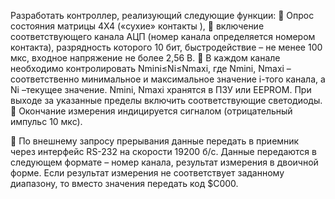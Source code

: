 Разработать контроллер, реализующий следующие функции:
 Опрос состояния матрицы 4Х4 («сухие» контакты ),
 включение соответствующего канала АЦП (номер канала определяется номером
контакта), разрядность которого 10 бит, быстродействие – не менее 100 мкс,
входное напряжение не более 2,56 В.
 В каждом канале необходимо контролировать Nmini≤Ni≤Nmaxi, где Nmini, Nmaxi
– соответственно минимальное и максимальное значение i-того канала, а Ni
–текущее значение. Nmini, Nmaxi хранятся в ПЗУ или EEPROM. При выходе за
указанные пределы включить соответствующие светодиоды.
 Окончание измерения индицируется сигналом (отрицательный импульс 10 мкс).

 По внешнему запросу прерывания данные передать в приемник через интерфейс
RS-232 на скорости 19200 б/с. Данные передаются в следующем формате – номер
канала, результат измерения в двоичной форме. Если результат измерения не
соответствует заданному диапазону, то вместо значения передать код $С000.
